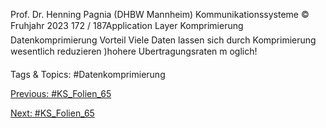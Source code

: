 Prof. Dr. Henning Pagnia (DHBW Mannheim) Kommunikationssysteme © Fruhjahr 2023 172 / 187Application Layer Komprimierung
Datenkomprimierung
Vorteil
Viele Daten lassen sich durch Komprimierung wesentlich reduzieren
)hohere Ubertragungsraten m oglich!

   Tags & Topics:
   #Datenkomprimierung

[Previous: #KS_Folien_65](KS_Folien_65.md)

[Next: #KS_Folien_65](KS_Folien_65.md)